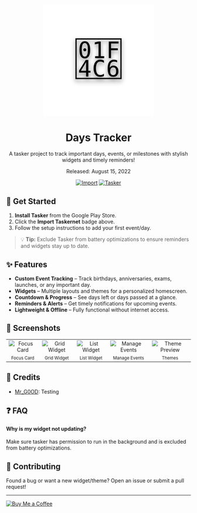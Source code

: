 <div align="center">
<p align="center">
  <img src="assets/banner.svg" alt="Days Tracker" width="60%"/>
</p>

# Days Tracker
A tasker project to track important days, events, or milestones with stylish widgets and timely reminders!

Released: August 15, 2022

[![Import](https://img.shields.io/badge/Import-Taskernet-orange)](https://taskernet.com/shares/?user=AS35m8m8L9YzBV3qbzaAAqHiSYXYBbD3QfZ7hr0hRK4ojOFTCrjWh2CScbjMw4NaudRi1zKKzq85&id=Project%3ADays+Tracker)  [![Tasker](https://img.shields.io/badge/Requires-Tasker-blue)](https://play.google.com/store/apps/details?id=net.dinglisch.android.taskerm)  
</div>


## 🚀 Get Started
1. **Install Tasker** from the Google Play Store.  
2. Click the **Import Taskernet** badge above.  
3. Follow the setup instructions to add your first event/day.  

> 💡 **Tip:** Exclude Tasker from battery optimizations to ensure reminders and widgets stay up to date.


## ✨ Features
* **Custom Event Tracking** – Track birthdays, anniversaries, exams, launches, or any important day.
* **Widgets** – Multiple layouts and themes for a personalized homescreen.
* **Countdown & Progress** – See days left or days passed at a glance.
* **Reminders & Alerts** – Get timely notifications for upcoming events.
* **Lightweight & Offline** – Fully functional without internet access.


## 📸 Screenshots

<table width="100%">
  <tr>
    <td align="center" valign="top">
      <img src="docs/images/dt_focus_card.png" alt="Focus Card" width="96"><br><sub>Focus Card</sub>
    </td>
    <td align="center" valign="top">
      <img src="docs/images/dt_widget_grid.png" alt="Grid Widget" width="96"><br><sub>Grid Widget</sub>
    </td>
    <td align="center" valign="top">
      <img src="docs/images/dt_widget_list.png" alt="List Widget" width="96"><br><sub>List Widget</sub>
    </td>
    <td align="center" valign="top">
      <img src="docs/images/dt_manage_events.png" alt="Manage Events" width="96"><br><sub>Manage Events</sub>
    </td>
    <td align="center" valign="top">
      <img src="docs/images/dt_theme_preview.png" alt="Theme Preview" width="96"><br><sub>Themes</sub>
    </td>
  </tr>
</table>


## 📝 Credits
* [Mr_G0OD](https://t.me/android_automation_group): Testing


## ❓ FAQ
#### Why is my widget not updating?
Make sure tasker has permission to run in the background and is excluded from battery optimizations.


## 🤝 Contributing
Found a bug or want a new widget/theme?
Open an issue or submit a pull request!

---

<a href="https://ko-fi.com/whirlwolf" target="_blank">
  <img src="https://cdn.ko-fi.com/cdn/kofi2.png?v=3" alt="Buy Me a Coffee" width="150"/>
</a>
